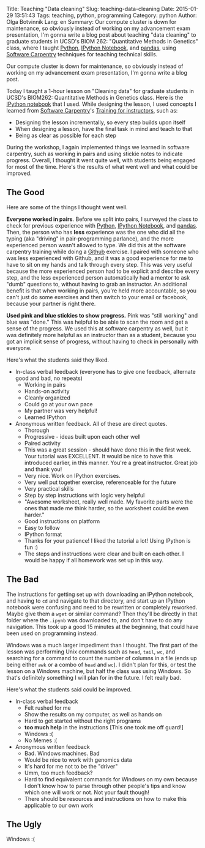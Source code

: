 Title: Teaching "Data cleaning"
Slug: teaching-data-cleaning
Date: 2015-01-29 13:51:43
Tags: teaching, python, programming
Category: python
Author: Olga Botvinnik
Lang: en
Summary: 
	Our compute cluster is down for maintenance, so obviously instead of working on my advancement exam presentation, I'm gonna write a blog post about teaching "data cleaning" to graduate students in UCSD's BIOM 262: "Quantitative Methods in Genetics" class, where I taught [Python](http://www.python.org/), [IPython Notebook](http://ipython.org/), and [pandas](http://pandas.pydata.org/), using [Software Carpentry](http://software-carpentry.org/) techniques for teaching technical skills.

Our compute cluster is down for maintenance, so obviously instead of working on my advancement exam presentation, I'm gonna write a blog post.

Today I taught a 1-hour lesson on "Cleaning data" for graduate students in UCSD's BIOM262: Quantitative Methods in Genetics class. Here is the [IPython notebook](http://nbviewer.ipython.org/gist/olgabot/edebccd736d051d8a1c7) that I used. While designing the lesson, I used concepts I learned from [Software Carpentry](http://software-carpentry.org/)'s [Training for instructors](http://teaching.software-carpentry.org/), such as:

* Designing the lesson incrementally, so every step builds upon itself
* When designing a lesson, have the final task in mind and teach to that
* Being as clear as possible for each step

During the workshop, I again implemented things we learned in software carpentry, such as working in pairs and using stickie notes to indicate progress. Overall, I thought it went quite well, with students being engaged for most of the time. Here's the results of what went well and what could be improved.

## The Good

Here are some of the things I thought went well.

**Everyone worked in pairs**. Before we split into pairs, I surveyed the class to check for previous experience with [Python](http://www.python.org/), [IPython Notebook](http://ipython.org/), and [pandas](http://pandas.pydata.org/). Then, the person who has **less** experience was the one who did all the typing (aka "driving" in pair-programming parlance), and the more experienced person wasn't allowed to type. We did this at the software carpentry training while doing a [Github](https://github.com/) exercise. I paired with someone who was less experienced with Github, and it was a good experience for me to have to sit on my hands and talk through every step. This was very useful because the more experienced person had to be explicit and describe every step, and the less experienced person automatically had a mentor to ask "dumb" questions to, without having to grab an instructor. An additional benefit is that when working in pairs, you're held more accountable, so you can't just do some exercises and then switch to your email or facebook, because your partner is right there.

**Used pink and blue stickies to show progress.** Pink was "still working" and blue was "done." This was helpful to be able to scan the room and get a sense of the progress. We used this at software carpentry as well, but it was definitely more helpful as an instructor than as a student, because you got an implicit sense of progress, without having to check in personally with everyone.

Here's what the students said they liked.

* In-class verbal feedback (everyone has to give one feedback, alternate good and bad, no repeats)
	* Working in pairs 
	* Hands-on activity
	* Cleanly organized
	* Could go at your own pace
	* My partner was very helpful!
	* Learned IPython
* Anonymous written feedback. All of these are direct quotes.
	* Thorough
	* Progressive - ideas built upon each other well
	* Paired activity
	* This was a great session - should have done this in the first week. Your tutorial was EXCELLENT. It would be nice to have this introduced earlier, in this manner. You're a great instructor. Great job and thank you!
	* Very nice. Work on IPython exercises.
	* Very well put together exercise, referenceable for the future
	* Very practical skills
	* Step by step instructions with logic very helpful
	* "Awesome worksheet, really well made. My favorite parts were the ones that made me think harder, so the worksheet could be even harder."
	* Good instructions on platform
	* Easy to follow
	* IPython format
	* Thanks for your patience! I liked the tutorial a lot! Using IPython is fun :)
	* The steps and instructions were clear and built on each other. I would be happy if all homework was set up in this way.

## The Bad

The instructions for getting set up with downloading an IPython notebook, and having to `cd` and navigate to that directory, and start up an IPython notebook were confusing and need to be rewritten or completely reworked. Maybe give them a `wget` or similar command? Then they'll be directly in that folder where the `.ipynb` was downloaded to, and don't have to do any navigation. This took up a good 15 minutes at the beginning, that could have been used on programming instead.

Windows was a much larger impediment than I thought. The first part of the lesson was performing Unix commands such as `head`, `tail`, `wc`, and searching for a command to count the number of columns in a file (ends up being either `awk` or a combo of `head` and `wc`). I didn't plan for this, or test the lesson on a Windows machine, but half the class was using Windows. So that's definitely something I will plan for in the future. I felt really bad.

Here's what the students said could be improved.

* In-class verbal feedback
	* Felt rushed for me
	* Show the results on my computer, as well as hands on
	* Hard to get started without the right programs
	* **too much help** in the instructions [This one took me off guard!]
	* Windows :(
	* No Memes :(
* Anonymous written feedback
	* Bad. Windows machines. Bad
	* Would be nice to work with genomics data
	* It's hard for me not to be the "driver"
	* Umm, too much feedback?
	* Hard to find equivalent commands for Windows on my own because I don't know how to parse through other people's tips and know which one will work or not. Not your fault though!
	* There should be resources and instructions on how to make this applicable to our own work

## The Ugly

Windows :(
